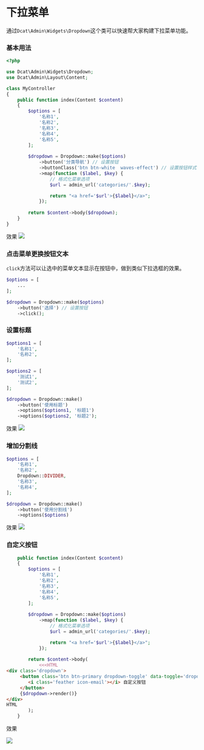 # 下拉菜单

通过`Dcat\Admin\Widgets\Dropdown`这个类可以快速帮大家构建下拉菜单功能。


### 基本用法

```php
<?php

use Dcat\Admin\Widgets\Dropdown;
use Dcat\Admin\Layout\Content;

class MyController
{
    public function index(Content $content)
    {
        $options = [
            '名称1',
            '名称2',
            '名称3',
            '名称4',
            '名称5',
        ];
        
        $dropdown = Dropdown::make($options)
            ->button('分类导航') // 设置按钮
            ->buttonClass('btn btn-white  waves-effect') // 设置按钮样式
            ->map(function ($label, $key) {
                // 格式化菜单选项
                $url = admin_url('categories/'.$key);

                return "<a href='$url'>{$label}</a>";
            });
         
        return $content->body($dropdown);
    }
}
```
效果
![](https://cdn.learnku.com/uploads/images/202004/26/38389/G0Q7aJKTVc.png!large)

### 点击菜单更换按钮文本

`click`方法可以让选中的菜单文本显示在按钮中，做到类似下拉选框的效果。

```php
$options = [
    ...
];

$dropdown = Dropdown::make($options)
    ->button('选择') // 设置按钮
    ->click();
```

### 设置标题

```php
$options1 = [
    '名称1',
    '名称2',
];

$options2 = [
    '测试1',
    '测试2',
];

$dropdown = Dropdown::make()
    ->button('使用标题')
    ->options($options1, '标题1')
    ->options($options2, '标题2');
```
效果
![](https://cdn.learnku.com/uploads/images/202004/26/38389/dLjBHFtuwt.png!large)

### 增加分割线

```php
$options = [
    '名称1',
    '名称2',
    Dropdown::DIVIDER,
    '名称3',
    '名称4',
];

$dropdown = Dropdown::make()
    ->button('使用分割线')
    ->options($options)
```
效果
![](https://cdn.learnku.com/uploads/images/202004/26/38389/tBnFKHQGtS.png!large)


### 自定义按钮

```php
    public function index(Content $content)
    {
        $options = [
            '名称1',
            '名称2',
            '名称3',
            '名称4',
            '名称5',
        ];
        
        $dropdown = Dropdown::make($options)
            ->map(function ($label, $key) {
                // 格式化菜单选项
                $url = admin_url('categories/'.$key);

                return "<a href='$url'>{$label}</a>";
            });
         
        return $content->body(
            <<<HTML
<div class='dropdown'>
     <button class='btn btn-primary dropdown-toggle' data-toggle='dropdown'>
        <i class='feather icon-email'></i> 自定义按钮 
     </button>
     {$dropdown->render()}
</div>            
HTML            
        );
    }
```

效果

![](https://cdn.learnku.com/uploads/images/202004/26/38389/tmLxWdOZoA.png!large)
